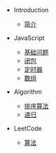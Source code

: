 * Introduction
    * [简介](README.md)

* JavaScript
    * [基础问题](/_javascript/base.md)
    * [闭包](/_javascript/closure.md)
    * [定时器](/_javascript/timer.md)
    * [数组](/_javascript/array.md)

* Algorithm
    * [排序算法](/_algorithm/sort.md)
    * [递归](/_algorithm/recursion.md)

* LeetCode
    * [算法](/_leetcode/algorithm.md)

